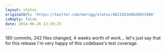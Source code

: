 ```yaml
---
layout: status
originalUrl: 'https://twitter.com/marcgg/status/482156168820051968'
isReply: false
date: 2014-06-26 13:39:23
---
```


180 commits, 242 files changed, 4 weeks worth of work… let's just say that for this release I'm very happy of this codebase's test coverage.
